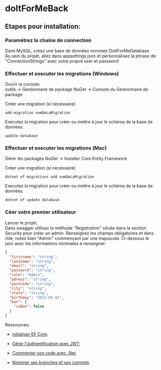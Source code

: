 # doItForMeBack
## Etapes pour installation:
### Paramétrez la chaine de connection
Dans MySQL, créez une base de données nommée DoItForMeDatabase. <br>
Au sein du projet, allez dans appsettings.json et personnalisez la phrase de "ConnectionStrings" avec votre propre user et password 

### Effectuer et executer les migrations (Windows)

Ouvrir la console:<br>
outils -> Gestionnaire de package NuGet -> Console du Gestionnaire de package

Créer une migration (si nécessaire)
```shell
add-migration nomDeLaMigration
```

Executez la migration pour créer ou mettre à jour le schéma de la base de données.
```shell
update-database
```

### Effectuer et executer les migrations (Mac)

Gérer les packages NuGet -> Installer Core Entity Framework

Créer une migration (si nécessaire)
```shell
dotnet ef migrations add nomDeLaMigration
```

Executez la migration pour créer ou mettre à jour le schéma de la base de données.
```shell
dotnet ef update database
```

### Céer votre premier utilisateur
Lancer le projet.<br>
Dans swagger utilisez la méthode "Registration" située dans la section Security pour créer un admin. Renseignez les champs obligatoires et dans rôle, notez bien "Admin" commençant par une majuscule. Ci-dessous le json avec les informations minimales à renseigner:

```json
{
  "firstname": "string",
  "lastname": "string",
  "email": "string",
  "password": "string",
  "role": "Admin",
  "adress": "string",
  "postCode": "string",
  "city": "string",
  "state": "string",
  "birthday": "2022-01-01",
  "ban": {
    "isBan": false
  }
}
```

Ressources:

- [initialiser EF Core](https://dev.to/renukapatil/create-web-api-with-aspnet-core-60-46l4).
- [Gérer l'authentification avec JWT](https://jasonwatmore.com/post/2021/12/14/net-6-jwt-authentication-tutorial-with-example-api);

- [Commenter son code avec .Net](https://vincentlaine.developpez.com/tuto/dotnet/comdoc/#LIII-B-1).
- [Nommer ses branches et ses commits](https://www.codeheroes.fr/2020/06/29/git-comment-nommer-ses-branches-et-ses-commits/).
